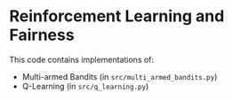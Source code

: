 # Reinforcement Learning and Fairness
This code contains implementations of:
- Multi-armed Bandits (in `src/multi_armed_bandits.py`)
- Q-Learning (in `src/q_learning.py`)
